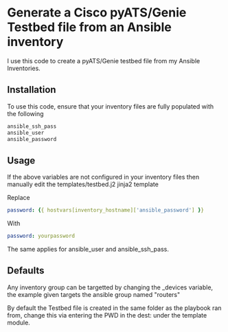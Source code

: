 # Generate a Cisco pyATS/Genie Testbed file from an Ansible inventory

I use this code to create a pyATS/Genie testbed file from my Ansible Inventories. 

## Installation

To use this code, ensure that your inventory files are fully populated with the following

```bash
ansible_ssh_pass
ansible_user
ansible_password
```

## Usage

If the above variables are not configured in your inventory files then manually edit the templates/testbed.j2 jinja2 template

Replace
```yaml
password: {{ hostvars[inventory_hostname]['ansible_password'] }}
```

With
```yaml
password: yourpassword
```

The same applies for ansible_user and ansible_ssh_pass.

## Defaults

Any inventory group can be targetted by changing the _devices variable, the example given targets the ansible group named "routers"

By default the Testbed file is created in the same folder as the playbook ran from, change this via entering the PWD in the dest: under the template module.
